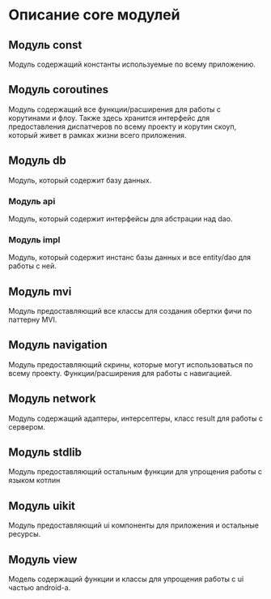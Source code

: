 # Описание core модулей
## Модуль const
Модуль содержащий константы используемые по всему приложению.
## Модуль coroutines
Модуль содержащий все функции/расширения для работы с корутинами и флоу. Также здесь хранится
интерфейс для предоставления диспатчеров по всему проекту и корутин скоуп, который живет в рамках жизни
всего приложения.
## Модуль db
Модуль, который содержит базу данных.
### Модуль api
Модуль, который содержит интерфейсы для абстрации над dao.
### Модуль impl
Модуль, который содержит инстанс базы данных и все entity/dao для работы с ней.
## Модуль mvi
Модуль предоставляющий все классы для создания обертки фичи по паттерну MVI.
## Модуль navigation
Модуль предоставляющий скрины, которые могут использоваться по всему проекту. Функции/расширения для 
работы с навигацией.
## Модуль network
Модуль содержащий адаптеры, интерсептеры, класс result для работы с сервером.
## Модуль stdlib
Модуль предоставляющий остальным функции для упрощения работы с языком котлин
## Модуль uikit
Модуль предоставляющий ui компоненты для приложения и остальные ресурсы.
## Модуль view
Модель содержащий функции и классы для упрощения работы с ui частью android-а.